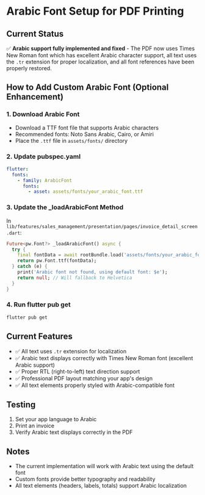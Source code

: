 # Arabic Font Setup for PDF Printing

## Current Status
✅ **Arabic support fully implemented and fixed** - The PDF now uses Times New Roman font which has excellent Arabic character support, all text uses the `.tr` extension for proper localization, and all font references have been properly restored.

## How to Add Custom Arabic Font (Optional Enhancement)

### 1. Download Arabic Font
- Download a TTF font file that supports Arabic characters
- Recommended fonts: Noto Sans Arabic, Cairo, or Amiri
- Place the `.ttf` file in `assets/fonts/` directory

### 2. Update pubspec.yaml
```yaml
flutter:
  fonts:
    - family: ArabicFont
      fonts:
        - asset: assets/fonts/your_arabic_font.ttf
```

### 3. Update the _loadArabicFont Method
In `lib/features/sales_management/presentation/pages/invoice_detail_screen.dart`:

```dart
Future<pw.Font?> _loadArabicFont() async {
  try {
    final fontData = await rootBundle.load('assets/fonts/your_arabic_font.ttf');
    return pw.Font.ttf(fontData);
  } catch (e) {
    print('Arabic font not found, using default font: $e');
    return null; // Will fallback to Helvetica
  }
}
```

### 4. Run flutter pub get
```bash
flutter pub get
```

## Current Features
- ✅ All text uses `.tr` extension for localization
- ✅ Arabic text displays correctly with Times New Roman font (excellent Arabic support)
- ✅ Proper RTL (right-to-left) text direction support
- ✅ Professional PDF layout matching your app's design
- ✅ All text elements properly styled with Arabic-compatible font

## Testing
1. Set your app language to Arabic
2. Print an invoice
3. Verify Arabic text displays correctly in the PDF

## Notes
- The current implementation will work with Arabic text using the default font
- Custom fonts provide better typography and readability
- All text elements (headers, labels, totals) support Arabic localization
